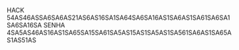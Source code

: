 HACK 54AS46ASSA6SA6AS21AS6AS16SA1SA64SA6SA16AS1SA6AS1SA61SA6SA1SA6SA16SA
SENHA 4SA5AS46AS16AS1SA65SA15SA61SA5AS15AS1SA5AS1SA561SA6AS1SA65AS1AS51AS

